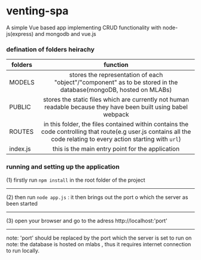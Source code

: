 # venting-spa
A simple Vue based app implementing CRUD functionality with node-js(express) and mongodb and vue.js

### defination of folders heirachy
| folders       | function          |
| ------------- |:-------------:|
| MODELS      | stores the representation of each "object"/"component" as to be stored in the database(mongoDB, hosted on MLABs) |
| PUBLIC     | stores the static files which are currently not human readable because they have been built using babel webpack |
| ROUTES | in this folder, the files contained within contains the code controlling that route(e.g user.js contains all the code relating to every action starting with `url`)| 
|index.js| this is the main entry point for the application|

### running and setting up the application
(1) firstly run `npm install` in the root folder of the project<hr/>
(2) then run `node app.js` : it then brings out the port o which the server as been started <hr/>
(3) open your browser and go to the adress http://localhost:'port' <hr/>
note: 'port' should be replaced by the port which the server is set to run on
note: the database is hosted on mlabs , thus it requires internet connection to run locally.
